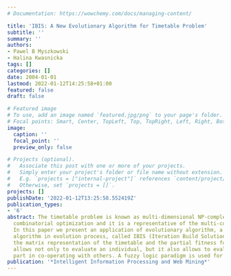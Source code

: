 ```yaml
---
# Documentation: https://wowchemy.com/docs/managing-content/

title: 'IBIS: A New Evolutionary Algorithm for Timetable Problem'
subtitle: ''
summary: ''
authors:
- Pawel B Myszkowski
- Halina Kwasnicka
tags: []
categories: []
date: 2004-01-01
lastmod: 2022-01-12T14:25:58+01:00
featured: false
draft: false

# Featured image
# To use, add an image named `featured.jpg/png` to your page's folder.
# Focal points: Smart, Center, TopLeft, Top, TopRight, Left, Right, BottomLeft, Bottom, BottomRight.
image:
  caption: ''
  focal_point: ''
  preview_only: false

# Projects (optional).
#   Associate this post with one or more of your projects.
#   Simply enter your project's folder or file name without extension.
#   E.g. `projects = ["internal-project"]` references `content/project/deep-learning/index.md`.
#   Otherwise, set `projects = []`.
projects: []
publishDate: '2022-01-12T13:25:58.552419Z'
publication_types:
- '6'
abstract: The timetable problem is known as multi-dimensional NP-complete, involving
  combinatorial optimization and it is a representative of the multi-constrained class.
  In this paper we present an application of evolutionary algorithm, a rules induction
  algorithm in evolution process, called IBIS (Iteration Build Solution). IBIS uses
  the matrix representation of the timetable and the partial fitness function. It
  allows not only to evaluate an individual, but it also allows to evaluate each individual's
  part in co-operating with others. A fuzzy logic paradigm is used for
publication: '*Intelligent Information Processing and Web Mining*'
---
```

